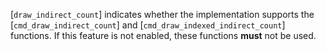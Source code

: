 [`draw_indirect_count`] indicates whether
the implementation supports the [`cmd_draw_indirect_count`] and
[`cmd_draw_indexed_indirect_count`] functions.
If this feature is not enabled, these functions  **must**  not be used.